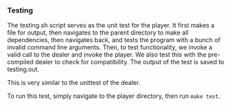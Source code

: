 ### Testing

The testing.sh script serves as the unit test for the player. It first makes a file for output, then navigates to the parent directory to make all dependencies, then navigates back, and tests the program with a bunch of invalid command line arguments. Then, to test functionality, we invoke a valid call to the dealer and invoke the player. We also test this with the pre-compiled dealer to check for compatibility. The output of the test is saved to testing.out.

This is very similar to the unittest of the dealer.

To run this test, simply navigate to the player directory, then run `make test`.